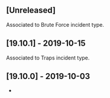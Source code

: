 ## [Unreleased]
Associated to Brute Force incident type.

## [19.10.1] - 2019-10-15
Associated to Traps incident type.


## [19.10.0] - 2019-10-03
-